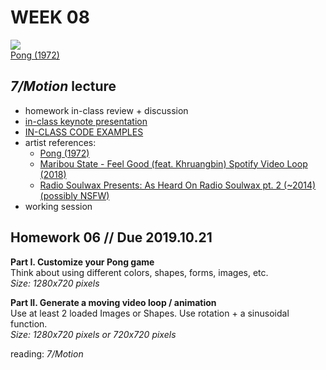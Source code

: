# WEEK 08 

![](https://i.ytimg.com/vi/e4VRgY3tkh0/hqdefault.jpg)  
[Pong (1972)](https://www.youtube.com/watch?v=it0sf4CMDeM)  

## _7/Motion_ lecture  
- homework in-class review + discussion  
- [in-class keynote presentation](https://github.com/johnbcarpenter/USC_IML288/blob/master/PDF/20181008_MOTION.pdf)  
- [IN-CLASS CODE EXAMPLES](https://github.com/johnbcarpenter/USC_IML288/tree/master/CODE/WEEK08)  
- artist references:  
  - [Pong (1972)](https://www.youtube.com/watch?v=it0sf4CMDeM)  
  - [Maribou State - Feel Good (feat. Khruangbin) Spotify Video Loop (2018)](https://www.youtube.com/watch?v=VT78T4jcMsI)  
  - [Radio Soulwax Presents: As Heard On Radio Soulwax pt. 2 (~2014)(possibly NSFW)](https://vimeo.com/93039571)
- working session  

## Homework 06 // Due 2019.10.21  
**Part I. Customize your Pong game**  
Think about using different colors, shapes, forms, images, etc.      
_Size: 1280x720 pixels_  
 
**Part II. Generate a moving video loop / animation**  
Use at least 2 loaded Images or Shapes. Use rotation + a sinusoidal function.      
_Size: 1280x720 pixels or 720x720 pixels_   

reading: _7/Motion_    
